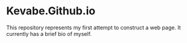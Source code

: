 # Kevabe.Github.io
This repository represents my first attempt to construct a web page. It currently has a brief bio of myself.
